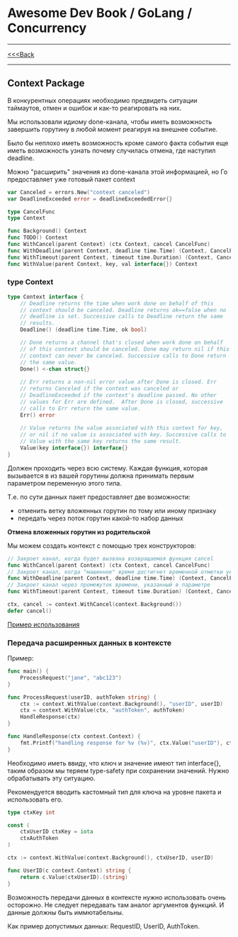# Awesome Dev Book / GoLang / Concurrency 

***
[<<<Back](../INDEX.md)
***

## Context Package

В конкурентных операциях необходимо предвидеть ситуации таймаутов, отмен и ошибок и как-то реагировать на них. 

Мы использовали идиому done-канала, чтобы иметь возможность завершить горутину в любой момент реагируя на внешнее событие. 

Было бы неплохо иметь возможность кроме самого факта события еще иметь возможность узнать почему случилась отмена, где наступил deadline. 

Можно "расширить" значения из done-канала этой информацией, но Го предоставляет уже готовый пакет context

```go
var Canceled = errors.New("context canceled")
var DeadlineExceeded error = deadlineExceededError{}

type CancelFunc
type Context

func Background() Context
func TODO() Context
func WithCancel(parent Context) (ctx Context, cancel CancelFunc)
func WithDeadline(parent Context, deadline time.Time) (Context, CancelFunc)
func WithTimeout(parent Context, timeout time.Duration) (Context, CancelFunc)
func WithValue(parent Context, key, val interface{}) Context
```

### type Context

```go
type Context interface {
    // Deadline returns the time when work done on behalf of this
    // context should be canceled. Deadline returns ok==false when no
    // deadline is set. Successive calls to Deadline return the same
    // results.
    Deadline() (deadline time.Time, ok bool)

    // Done returns a channel that's closed when work done on behalf
    // of this context should be canceled. Done may return nil if this
    // context can never be canceled. Successive calls to Done return
    // the same value.
    Done() <-chan struct{}
	
    // Err returns a non-nil error value after Done is closed. Err
    // returns Canceled if the context was canceled or
    // DeadlineExceeded if the context's deadline passed. No other
    // values for Err are defined.  After Done is closed, successive
    // calls to Err return the same value.
    Err() error
	
    // Value returns the value associated with this context for key, 
    // or nil if no value is associated with key. Successive calls to 
    // Value with the same key returns the same result.
    Value(key interface{}) interface{}
}
```
Должен проходить через всю систему. Каждая функция, которая вызывается в из вашей горутины должна принимать первым параметром переменную этого типа.

Т.е. по сути данных пакет предоставляет две возможности: 
- отменить ветку вложенных горутин по тому или иному признаку
- передать через поток горутин какой-то набор данных

**Отмена вложенных горутин из родительской**

Мы можем создать контекст с помощью трех конструкторов: 

```go
// Закроет канал, когда будет вызвана возвращаемая функция cancel
func WithCancel(parent Context) (ctx Context, cancel CancelFunc)
// Закроет канал, когда "машинное" время достигнет временной отметки указанной в параметре
func WithDeadline(parent Context, deadline time.Time) (Context, CancelFunc)
// Закроет канал через промежуток времени, указанный в параметре
func WithTimeout(parent Context, timeout time.Duration) (Context, CancelFunc)
```

```go
ctx, cancel := context.WithCancel(context.Background())
defer cancel()
```

[Пример использования](../../../code/go_lang/concurency/context_ex/main.go)

### Передача расширенных данных в контексте 

Пример: 

```go
func main() {
    ProcessRequest("jane", "abc123")
}

func ProcessRequest(userID, authToken string) {
    ctx := context.WithValue(context.Background(), "userID", userID)
    ctx = context.WithValue(ctx, "authToken", authToken)
    HandleResponse(ctx)
}

func HandleResponse(ctx context.Context) {
    fmt.Printf("handling response for %v (%v)", ctx.Value("userID"), ctx.Value("authToken"))
}
```

Необходимо иметь ввиду, что ключ и значение имеют тип interface{}, таким образом мы теряем type-safety при сохранении значений. Нужно обрабатывать эту ситуацию. 

Рекомендуется вводить кастомный тип для ключа на уровне пакета и использовать его. 

```go
type ctxKey int

const (
    ctxUserID ctxKey = iota
    ctxAuthToken
)

ctx := context.WithValue(context.Background(), ctxUserID, userID)

func UserID(c context.Context) string {
    return c.Value(ctxUserID).(string)
}
```

Возможность передачи данных в контексте нужно использовать очень осторожно. Не следует передавать там аналог аргументов функций. И данные должны быть иммютабельны. 

Как пример допустимых данных: RequestID, UserID, AuthToken. 

